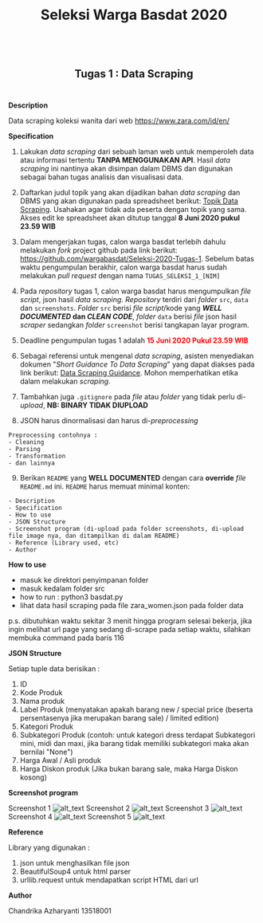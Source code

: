 <h1 align="center">
  <br>
  Seleksi Warga Basdat 2020
  <br>
  <br>
</h1>

<h2 align="center">
  <br>
  Tugas 1 : Data Scraping
  <br>
  <br>
</h2>

__Description__

Data scraping koleksi wanita dari web https://www.zara.com/id/en/

__Specification__
1. Lakukan _data scraping_ dari sebuah laman web untuk memperoleh data atau informasi tertentu __TANPA MENGGUNAKAN API__. Hasil _data scraping_ ini nantinya akan disimpan dalam DBMS dan digunakan sebagai bahan tugas analisis dan visualisasi data.

2. Daftarkan judul topik yang akan dijadikan bahan _data scraping_ dan DBMS yang akan digunakan pada spreadsheet berikut: [Topik Data Scraping](https://docs.google.com/spreadsheets/d/1TKpyye-ZuoW0npGzylXqvQng3zYm0EzfA9RHjfeFZBk/edit?usp=sharing). Usahakan agar tidak ada peserta dengan topik yang sama. Akses edit ke spreadsheet akan ditutup tanggal __8 Juni 2020 pukul 23.59 WIB__

3. Dalam mengerjakan tugas, calon warga basdat terlebih dahulu melakukan _fork_ project github pada link berikut: https://github.com/wargabasdat/Seleksi-2020-Tugas-1. Sebelum batas waktu pengumpulan berakhir, calon warga basdat harus sudah melakukan _pull request_ dengan nama ```TUGAS_SELEKSI_1_[NIM]```

4. Pada _repository_ tugas 1, calon warga basdat harus mengumpulkan _file script_, json hasil _data scraping_. _Repository_ terdiri dari _folder_ `src`, `data` dan `screenshots`. _Folder_ `src` berisi _file script_/kode yang __*WELL DOCUMENTED* dan *CLEAN CODE*__, _folder_ `data` berisi _file_ json hasil _scraper_ sedangkan _folder_ `screenshot` berisi tangkapan layar program.

5. Deadline pengumpulan tugas 1 adalah <span style="color:red">__15 Juni 2020 Pukul 23.59 WIB__</span>

6. Sebagai referensi untuk mengenal _data scraping_, asisten menyediakan dokumen "_Short Guidance To Data Scraping_" yang dapat diakses pada link berikut: [Data Scraping Guidance](http://bit.ly/DataScrapingGuidance). Mohon memperhatikan etika dalam melakukan _scraping_.

7. Tambahkan juga `.gitignore` pada _file_ atau _folder_ yang tidak perlu di-_upload_, __NB: BINARY TIDAK DIUPLOAD__

8. JSON harus dinormalisasi dan harus di-_preprocessing_
```
Preprocessing contohnya :
- Cleaning
- Parsing
- Transformation
- dan lainnya
```

9. Berikan `README` yang __WELL DOCUMENTED__ dengan cara __override__ _file_ `README.md` ini. `README` harus memuat minimal konten:
```
- Description
- Specification
- How to use
- JSON Structure
- Screenshot program (di-upload pada folder screenshots, di-upload file image nya, dan ditampilkan di dalam README)
- Reference (Library used, etc)
- Author
```

__How to use__
- masuk ke direktori penyimpanan folder
- masuk kedalam folder src
- how to run : python3 basdat.py
- lihat data hasil scraping pada file zara_women.json pada folder data

p.s. dibutuhkan waktu sekitar 3 menit hingga program selesai bekerja, jika ingin melihat url page yang sedang di-scrape pada setiap waktu, silahkan membuka command pada baris 116

__JSON Structure__

Setiap tuple data berisikan :
1. ID
2. Kode Produk
3. Nama produk
4. Label Produk (menyatakan apakah barang new / special price (beserta persentasenya jika merupakan barang sale) / limited edition)
5. Kategori Produk
6. Subkategori Produk (contoh: untuk kategori dress terdapat Subkategori mini, midi dan maxi, jika barang tidak memiliki subkategori maka akan bernilai "None")
7. Harga Awal / Asli produk
8. Harga Diskon produk (Jika bukan barang sale, maka Harga Diskon kosong)

__Screenshot program__

Screenshot 1
![alt_text](https://github.com/cacachandrika/Seleksi-2020-Tugas-1/tree/master/screenshots/ss1.png)
Screenshot 2
![alt_text](https://github.com/cacachandrika/Seleksi-2020-Tugas-1/tree/master/screenshots/ss2.png)
Screenshot 3
![alt_text](https://github.com/cacachandrika/Seleksi-2020-Tugas-1/tree/master/screenshots/ss3.png)
Screenshot 4
![alt_text](https://github.com/cacachandrika/Seleksi-2020-Tugas-1/tree/master/screenshots/ss4.png)
Screenshot 5
![alt_text](https://github.com/cacachandrika/Seleksi-2020-Tugas-1/tree/master/screenshots/ss5.png)


__Reference__

Library yang digunakan :

1. json untuk menghasilkan file json
2. BeautifulSoup4 untuk html parser
3. urllib.request untuk mendapatkan script HTML dari url

__Author__

Chandrika Azharyanti
13518001
